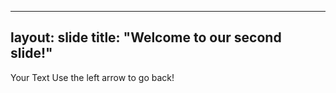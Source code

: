 -------------
layout: slide
title: "Welcome to our second slide!"
-------------
Your Text
Use the left arrow to go back!
